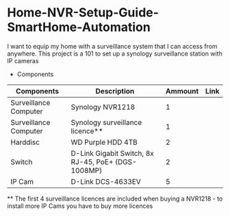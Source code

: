 # Home-NVR-Setup-Guide-SmartHome-Automation
I want to equip my home with a surveillance system that I can access from anywhere. This project is a 101 to set up a synology surveillance station with IP cameras

* Components

| Components | Description  | Ammount | Link |
| ------------- | ------------- | ------------- | ------------- |
| Surveillance Computer | Synology NVR1218  | 1  | |
| Surveillance Computer | Synology surveillance licence**  | 1  | |
| Harddisc | WD Purple HDD 4TB | 2 | |
| Switch | D-Link Gigabit Switch, 8x RJ-45, PoE+ (DGS-1008MP) | 2 | |
| IP Cam | D-Link DCS-4633EV | 5 | |


** The first 4 surveillance licences are included when buying a NVR1218 -  to install more IP Cams you have to buy more licences
